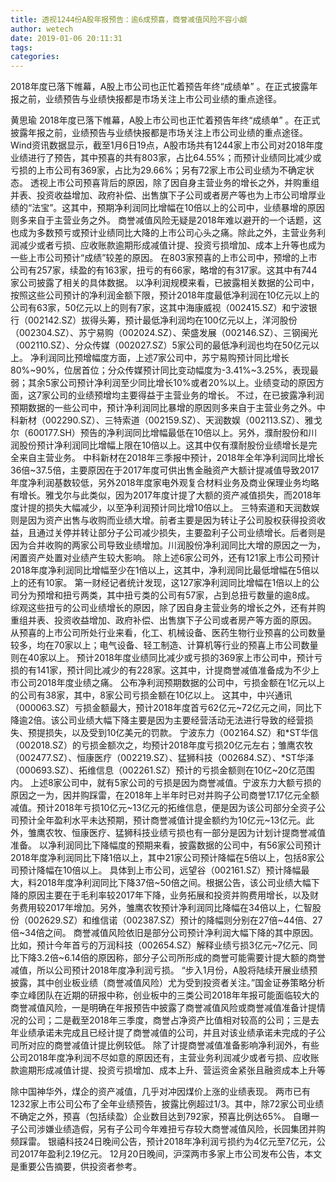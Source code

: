 ```yaml
---
title: 透视1244份A股年报预告：逾6成预喜，商誉减值风险不容小觑
author: wetech
date: 2019-01-06 20:11:31
tags: 
categories: 
---
```

2018年度已落下帷幕，A股上市公司也正忙着预告年终“成绩单” 。在正式披露年报之前，业绩预告与业绩快报都是市场关注上市公司业绩的重点途径。
<!-- more -->
黄思瑜
2018年度已落下帷幕，A股上市公司也正忙着预告年终“成绩单” 。在正式披露年报之前，业绩预告与业绩快报都是市场关注上市公司业绩的重点途径。
Wind资讯数据显示，截至1月6日19点，A股市场共有1244家上市公司对2018年度业绩进行了预告，其中预喜的共有803家，占比64.55%；而预计业绩同比减少或亏损的上市公司有369家，占比为29.66%；另有72家上市公司业绩为不确定状态。
透视上市公司预喜背后的原因，除了因自身主营业务的增长之外，并购重组并表、投资收益增加、政府补偿、出售旗下子公司或者房产等也为上市公司增厚业绩的“法宝”。这其中，预期净利润同比增幅在10倍以上的公司中，业绩暴增的原因则多来自于主营业务之外。
商誉减值风险无疑是2018年难以避开的一个话题，这也成为多数预亏或预计业绩同比大降的上市公司心头之痛。除此之外，主营业务利润减少或者亏损、应收账款逾期形成减值计提、投资亏损增加、成本上升等也成为一些上市公司预计“成绩”较差的原因。
在803家预喜的上市公司中，预增的上市公司有257家，续盈的有163家，扭亏的有66家，略增的有317家。这其中有744家公司披露了相关的具体数据。
以净利润规模来看，已披露相关数据的公司中，按照这些公司预计的净利润金额下限，预计2018年度最低净利润在10亿元以上的公司有63家，50亿元以上的则有7家，这其中海康威视（002415.SZ）和宁波银行（002142.SZ）拔得头筹，预计最低净利润均在100亿元以上，洋河股份（002304.SZ）、苏宁易购（002024.SZ）、荣盛发展（002146.SZ）、三钢闽光（002110.SZ）、分众传媒（002027.SZ）5家公司的最低净利润也均在50亿元以上。
净利润同比预增幅度方面，上述7家公司中，苏宁易购预计同比增长80%~90%，位居首位；分众传媒预计同比变动幅度为-3.41%~3.25%，表现最弱；其余5家公司预计净利润至少同比增长10%或者20%以上。业绩变动的原因方面，这7家公司的业绩预增均主要得益于主营业务的增长。
不过，在已披露净利润预期数据的一些公司中，预计净利润同比暴增的原因则多来自于主营业务之外。中科新材（002290.SZ）、三特索道（002159.SZ）、天润数娱（002113.SZ）、雅戈尔（600177.SH）预告的净利润同比增幅最低在10倍以上。另外，濮耐股份和川润股份预计净利润同比增幅上限在10倍以上。这其中仅有濮耐股份业绩增长是完全来自主营业务。
中科新材在2018年三季报中预计，2018年全年净利润同比增长36倍~37.5倍，主要原因在于2017年度可供出售金融资产大额计提减值导致2017年度净利润基数较低，另外2018年度家电外观复合材料业务及商业保理业务均略有增长。雅戈尔与此类似，因为2017年度计提了大额的资产减值损失，而2018年度计提的损失大幅减少，以至净利润预计同比增10倍以上。
三特索道和天润数娱则是因为资产出售与收购而业绩大增。前者主要是因为转让子公司股权获得投资收益，且通过关停并转让部分子公司减少损失，主要盈利子公司业绩增长。后者则是因为合并收购的两家公司导致业绩增加。川润股份净利润同比大增的原因之一为，闲置资产处置对业绩产生较大影响。
除上述6家公司外，还有121家上市公司预计2018年度净利润同比增幅至少在1倍以上，这其中，净利润同比最低增幅在5倍以上的还有10家。
第一财经记者统计发现，这127家净利润同比增幅在1倍以上的公司分为预增和扭亏两类，其中扭亏类的公司有57家，占到总扭亏数量的逾8成。
综观这些扭亏的公司业绩增长的原因，除了因自身主营业务的增长之外，还有并购重组并表、投资收益增加、政府补偿、出售旗下子公司或者房产等方面的原因。
从预喜的上市公司所处行业来看，化工、机械设备、医药生物行业预喜的公司数量较多，均在70家以上；电气设备、轻工制造、计算机等行业的预喜上市公司数量则在40家以上。
预计2018年度业绩同比减少或亏损的369家上市公司中，预计亏损的有141家，预计同比减少的有228家。这其中，计提商誉减值准备成为不少上市公司2018年度业绩之痛。
公布净利润预期数据的公司中，亏损金额在1亿元以上的公司有38家，其中，8家公司亏损金额在10亿以上。
这其中，中兴通讯（000063.SZ）亏损金额最大，预计2018年度首亏62亿元~72亿元之间，同比下降逾2倍。该公司业绩大幅下降主要是因为主要经营活动无法进行导致的经营损失、预提损失，以及受到10亿美元的罚款。
宁波东力（002164.SZ）和*ST华信（002018.SZ）的亏损金额次之，均预计2018年度亏损20亿元左右；雏鹰农牧（002477.SZ）、恒康医疗（002219.SZ）、猛狮科技（002684.SZ）、*ST华泽（000693.SZ）、拓维信息（002261.SZ）预计的亏损金额则在10亿~20亿范围内。
上述8家公司中，就有5家公司的亏损是因为商誉减值。宁波东力大额亏损的原因之一为，因并购踩雷，在2018年上半年时已对并购子公司商誉17.17亿元全额减值。预计2018年亏损10亿元~13亿元的拓维信息，便是因为该公司部分全资子公司预计全年盈利水平未达预期，预计商誉减值计提金额约为10亿元~13亿元。此外，雏鹰农牧、恒康医疗、猛狮科技业绩亏损也有一部分是因为计划计提商誉减值准备。
以净利润同比下降幅度的预期来看，披露数据的公司中，有56家公司预计2018年度净利润同比下降1倍以上，其中21家公司预计降幅在5倍以上，包括8家公司预计降幅在10倍以上。
具体到上市公司，远望谷（002161.SZ）预计降幅最大，料2018年度净利润同比下降37倍~50倍之间。根据公告，该公司业绩大幅下降的原因主要在于毛利率较2017年下降，业务拓展和投资并购费用增长，以及财务费用较2017年增加。另外，雏鹰农牧预计净利润同比降幅在34倍以上，仁智股份（002629.SZ）和维信诺（002387.SZ）预计的降幅则分别在27倍~44倍、27倍~34倍之间。
商誉减值风险依旧是部分公司预计净利润大幅下降的其中原因。比如，预计今年首亏的万润科技（002654.SZ）解释业绩亏损3亿元~7亿元、同比下降3.2倍~6.14倍的原因称，部分子公司所形成的商誉可能需要计提大额的商誉减值，所以公司预计2018年度净利润亏损。
“步入1月份，A股将陆续开展业绩预披露，其中创业板业绩（商誉减值风险）尤为受到投资者关注。”国金证券策略分析李立峰团队在近期的研报中称，创业板中的三类公司2018年年报可能面临较大的商誉减值风险，一是明确在年报预告中披露了商誉减值风险或商誉减值准备计提情况的公司；二是截至2018年三季度，商誉占净资产比值相对较高的公司；三是去年业绩承诺未完成且已经计提了商誉减值的公司，并且对该业绩承诺未完成的子公司所对应的商誉减值计提比例较低。
除了计提商誉减值准备影响净利润外，有些公司2018年度净利润不尽如意的原因还有，主营业务利润减少或者亏损、应收账款逾期形成减值计提、投资亏损增加、成本上升、营运资金紧张且融资成本上升等
 
 
除中国神华外，煤企的资产减值，几乎对冲因煤价上涨的业绩表现。
两市已有1232家上市公司公布了全年业绩预告，披露比例超过1/3。其中，除72家公司业绩不确定之外，预喜（包括续盈）企业数目达到792家，预喜比例达65%。
自曝一子公司涉嫌业绩造假，另有子公司今年难扭亏存较大商誉减值风险，长园集团并购频踩雷。
银禧科技24日晚间公告，预计2018年净利润亏损约为4亿元至7亿元，公司2017年盈利2.19亿元。
12月20日晚间，沪深两市多家上市公司发布公告，本文是重要公告摘要，供投资者参考。
